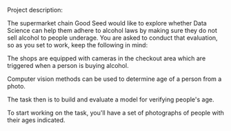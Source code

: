 Project description:

The supermarket chain Good Seed would like to explore whether Data Science can help them adhere to alcohol laws
by making sure they do not sell alcohol to people underage. You are asked to conduct that evaluation, so as you set to work, keep the following in mind:

The shops are equipped with cameras in the checkout area which are triggered when a person is buying alcohol.

Computer vision methods can be used to determine age of a person from a photo.

The task then is to build and evaluate a model for verifying people's age.

To start working on the task, you'll have a set of photographs of people with their ages indicated.

